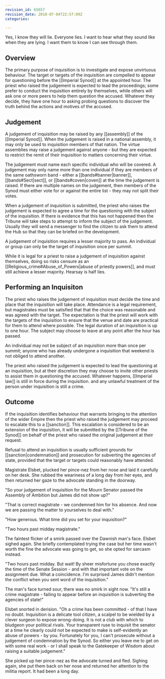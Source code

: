 ```yaml
---
revision_id: 65657
revision_date: 2018-07-04T22:57:09Z
categories:

---
```



Yes, I know they will lie. Everyone lies. I want to hear what they sound like when they are lying. I want them to know I can see through them.

## Overview
The primary purpose of inquisition is to investigate and expose unvirtuous behaviour. The target or targets of the inquisition are compelled to appear for questioning before the [[Imperial Synod]] at the appointed hour. The priest who raised the judgement is expected to lead the proceedings; some prefer to conduct the inquisition entirely by themselves, while others will ask one or more peers to help them question the accused. Whatever they decide, they have one hour to asking probing questions to discover the truth behind the actions and motives of the accused.

## Judgement
A judgement of inquisition may be raised by any [[assembly]] of the [[Imperial Synod]]. When the judgement is raised in a national assembly, it may only be used to inquisition members of that nation. The virtue assemblies may raise a judgement against anyone - but they are expected to restrict the remit of their inquisition to matters concerning their virtue.

The judgement must name each specific individual who will be covered. A judgement may only name more than one individual if they are members of the same oathsworn band - either a  [[bands#banner|banner]], [[bands#Sect|sect]], or [[bands#coven|coven]] at the time the judgement is raised. If there are multiple names on the judgement, then members of the Synod must either vote for or against the entire list - they may not split their votes.

When a judgement of inquisition is submitted, the priest who raises the judgement is expected to agree a time for the questioning with the subject of the inquisition. If there is evidence that this has not happened then the Tribune will take steps to attempt to inform the subject of the judgement. Usually they will send a messenger to find the citizen to ask them to attend the Hub so that they can be briefed on the development.

A judgement of inquisition requires a lesser majority to pass. An individual or group can only be the target of inquisition once per summit.

While it is legal for a priest to raise a judgement of inquisition against themselves, doing so risks censure as an [[Religious_crime#Abuse_of_Powers|abuse of priestly powers]], and must still achieve a lesser majority.
Hearsay is half lies.

## Performing an Inquisiton
The priest who raises the judgement of inquisition must decide the time and place that the inquisition will take place. Attendance is a legal requirement, but magistrates must be satisfied that that the choice was reasonable and was agreed with the target. The expectation is that the priest will work with the targets of the inquisition to ensure that the venue and date are practical for them to attend where possible. The legal duration of an inquisition is up to one hour. The subject may choose to leave at any point after the hour has passed.

An individual may not be subject of an inquisition more than once per summit; anyone who has already undergone a inquisition that weekend is not obliged to attend another.

The priest who raised the judgement is expected to lead the questioning at an inquisition, but at their discretion they may choose to invite other priests to assist them in questioning the accused. Whatever happens, [[Imperial law]] is still in force during the inquisition. and any unlawful treatment of the person under inquisition is still a crime.

## Outcome
If the inquisition identifies behaviour that warrants bringing to the attention of the wider Empire then the priest who raised the judgement may proceed to escalate this to a [[sanction]]. This escalation is considered to be an extension of the inquisition, it will be submitted by the [[Tribune of the Synod]] on behalf of the priest who raised the original judgement at their request.

Refusal to attend an inquisition is usually sufficient grounds for [[sanction|condemnation]] and prosecution for subverting the agencies of state, provided that the target or targets could reasonably have attended.

Magistrate Elsbet, plucked her pince-nez from her nose and laid it carefully on her desk. She rubbed the weariness of a long day from her eyes, and then returned her gaze to the advocate standing in the doorway.

"So your judgement of inquisition for the Mourn Senator passed the Assembly of Ambition but James did not show up?" 

"That is correct magistrate - we condemned him for his absence. And now we are passing the matter to yourselves to deal with."

"How generous. What time did you set for your inquisition?"

"Two hours past midday magistrate."

The faintest flicker of a smirk passed over the Dawnish man's face. Elsbet sighed again. She briefly contemplated trying the case but her time wasn't worth the fine the advocate was going to get, so she opted for sarcasm instead.

"Two hours past midday. But wait! By sheer misfortune you chose exactly the time of the Senate Session - and with that important vote on the assignment due. What a coincidence. I'm surprised James didn't mention the conflict when you sent word of the inquisition."

The man's face turned sour, there was no smirk in sight now. "It's still a crime magistrate - failing to appear before an inquisition is subverting the agencies of state!"

Elsbet snorted in derision. "Oh a crime has been committed - of that I have no doubt. Inquisition is a delicate tool citizen, a scalpel to be wielded by a clever surgeon to expose wrong-doing. It is not a club with which to bludgeon your political rivals. Your transparent ruse to inquisit the senator at a time he clearly could not be expected to make is self-evidently an abuse of powers - by you. Fortunately for you, I can't prosecute without a judgement of condemnation by the Synod. So either you leave me to get on with some real work - or I shall speak to the Gatekeeper of Wisdom about raising a suitable judgement."

She picked up her pince-nez as the advocate turned and fled. Sighing again, she put them back on her nose and returned her attention to the militia report. It had been a long day.

